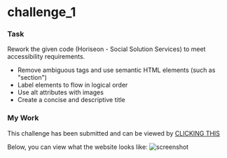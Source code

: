 # challenge_1

### Task 
Rework the given code (Horiseon - Social Solution Services) to meet accessibility requirements.
  * Remove ambiguous tags and use semantic HTML elements (such as "section")
  * Label elements to flow in logical order
  * Use alt attributes with images
  * Create a concise and descriptive title
  
### My Work
This challenge has been submitted and can be viewed by [CLICKING THIS](https://bigcat86.github.io/challenge_1)
  
Below, you can view what the website looks like:
![screenshot](./assets/Screenshot_Horiseon.png)

